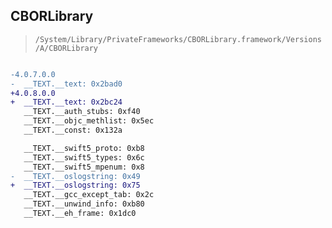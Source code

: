## CBORLibrary

> `/System/Library/PrivateFrameworks/CBORLibrary.framework/Versions/A/CBORLibrary`

```diff

-4.0.7.0.0
-  __TEXT.__text: 0x2bad0
+4.0.8.0.0
+  __TEXT.__text: 0x2bc24
   __TEXT.__auth_stubs: 0xf40
   __TEXT.__objc_methlist: 0x5ec
   __TEXT.__const: 0x132a

   __TEXT.__swift5_proto: 0xb8
   __TEXT.__swift5_types: 0x6c
   __TEXT.__swift5_mpenum: 0x8
-  __TEXT.__oslogstring: 0x49
+  __TEXT.__oslogstring: 0x75
   __TEXT.__gcc_except_tab: 0x2c
   __TEXT.__unwind_info: 0xb80
   __TEXT.__eh_frame: 0x1dc0

```
